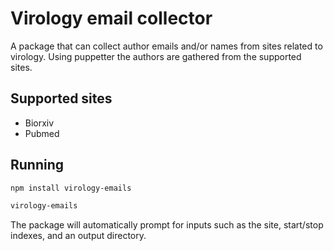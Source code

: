 # Virology email collector

A package that can collect author emails and/or names from sites related to virology. Using puppetter the authors are gathered from the supported sites.

## Supported sites

- Biorxiv
- Pubmed

## Running

```bash
npm install virology-emails
```

```bash
virology-emails
```

The package will automatically prompt for inputs such as the site, start/stop indexes, and an output directory.
